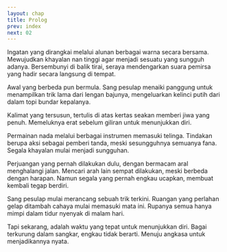 ```yaml
---
layout: chap
title: Prolog
prev: index
next: 02
---
```

Ingatan yang dirangkai melalui alunan berbagai warna secara bersama. Mewujudkan khayalan nan tinggi agar menjadi sesuatu yang sungguh adanya. Bersembunyi di balik tirai, seraya mendengarkan suara pemirsa yang hadir secara langsung di tempat.

Awal yang berbeda pun bermula. Sang pesulap menaiki panggung untuk menampilkan trik lama dari lengan bajunya, mengeluarkan kelinci putih dari dalam topi bundar kepalanya.

Kalimat yang tersusun, tertulis di atas kertas seakan memberi jiwa yang penuh. Memeluknya erat sebelum giliran untuk menunjukkan diri.

Permainan nada melalui berbagai instrumen memasuki telinga. Tindakan berupa aksi sebagai pemberi tanda, meski sesungguhnya semuanya fana. Segala khayalan mulai menjadi sungguhan.

Perjuangan yang pernah dilakukan dulu, dengan bermacam aral menghalangi jalan. Mencari arah lain sempat dilakukan, meski berbeda dengan harapan. Namun segala yang pernah engkau ucapkan, membuat kembali tegap berdiri.

Sang pesulap mulai merancang sebuah trik terkini. Ruangan yang perlahan gelap ditambah cahaya mulai memasuki mata ini. Rupanya semua hanya mimpi dalam tidur nyenyak di malam hari.

Tapi sekarang, adalah waktu yang tepat untuk menunjukkan diri. Bagai terkurung dalam sangkar, engkau tidak berarti. Menuju angkasa untuk menjadikannya nyata.
